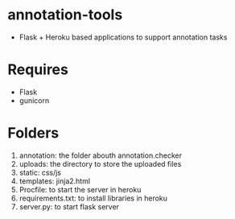 # annotation-tools
- Flask + Heroku based applications to support annotation tasks

# Requires
- Flask
- gunicorn

# Folders
1. annotation: the folder abouth annotation.checker
2. uploads: the directory to store the uploaded files
3. static: css/js
4. templates: jinja2.html
5. Procfile: to start the server in heroku
6. requirements.txt: to install libraries in heroku
7. server.py: to start flask server
